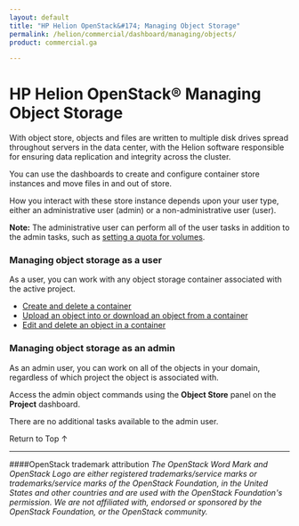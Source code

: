 ```yaml
---
layout: default
title: "HP Helion OpenStack&#174; Managing Object Storage"
permalink: /helion/commercial/dashboard/managing/objects/
product: commercial.ga

---
```

<!--UNDER REVISION-->

<script>

function PageRefresh {
onLoad="window.refresh"
}

PageRefresh();

</script>

<!--
<p style="font-size: small;"> <a href="/helion/commercial/ga1/install/">&#9664; PREV</a> | <a href="/helion/commercial/ga1/install-overview/">&#9650; UP</a> | <a href="/helion/commercial/ga1/">NEXT &#9654;</a> </p>
-->

# HP Helion OpenStack&#174; Managing Object Storage

With object store, objects and files are written to multiple disk drives spread throughout servers in the data center, with the Helion software responsible for ensuring data replication and integrity across the cluster.</p>

You can use the dashboards to create and configure container store instances and move files in and out of store. </p>
<p>How you interact with these store instance depends upon your user type, either an administrative user (admin) or a non-administrative user (user). </p>

**Note:** The administrative user can perform all of the user tasks in addition to the admin tasks, such as <a href="#/helion/community/managing/projects/">setting a quota for volumes</a>. </p>

### Managing object storage as a user ###

As a user, you can work with any object storage container associated with the active project. </p>

* <a href="/helion/community/container/create/">Create and delete a container</a></li>
* <a href="/helion/community/container/upload/">Upload an object into or download an object from a container</a></li>
* <a href="/helion/community/container/edit/">Edit and delete an object in a container</a> </li>

### Managing object storage as an admin ###

As an admin user, you can work on all of the objects in your domain, regardless of which project the object is associated with. </p>

Access the admin object commands using the <strong>Object Store</strong> panel on the <strong>Project</strong> dashboard.</p>

There are no additional tasks available to the admin user.</p>

<a href="#top" style="padding:14px 0px 14px 0px; text-decoration: none;"> Return to Top &#8593; </a>


----
####OpenStack trademark attribution
*The OpenStack Word Mark and OpenStack Logo are either registered trademarks/service marks or trademarks/service marks of the OpenStack Foundation, in the United States and other countries and are used with the OpenStack Foundation's permission. We are not affiliated with, endorsed or sponsored by the OpenStack Foundation, or the OpenStack community.*